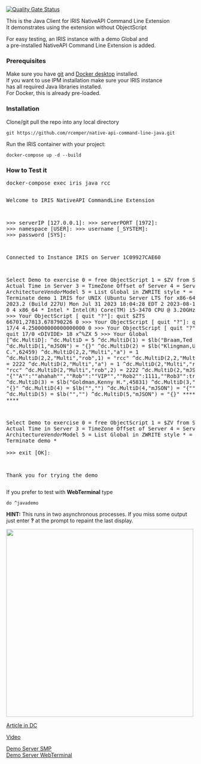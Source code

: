 [![Quality Gate Status](https://community.objectscriptquality.com/api/project_badges/measure?project=intersystems_iris_community%2Fnative-api-command-line-java&metric=alert_status)](https://community.objectscriptquality.com/dashboard?id=intersystems_iris_community%2Fnative-api-command-line-java)

This is the Java Client for IRIS NativeAPI Command Line Extension   
It demonstrates using the extension without ObjectScript   

For easy testing, an IRIS instance with a demo Global and    
a pre-installed NativeAPI Command Line Extension is added. 
### Prerequisites    
Make sure you have [git](https://git-scm.com/book/en/v2/Getting-Started-Installing-Git) and [Docker desktop](https://www.docker.com/products/docker-desktop) installed.  
If you want to use IPM installation make sure your IRIS instance    
has all required Java libraries installed.   
For Docker, this is already pre-loaded.   

### Installation   
Clone/git pull the repo into any local directory  

````    
git https://github.com/rcemper/native-api-command-line-java.git
````    
   
Run the IRIS container with your project:   

````
docker-compose up -d --build    
````
### How to Test it    
<p><pre>docker-compose exec iris java rcc

   Welcome to IRIS NativeAPI CommandLine Extension

\>\>\> serverIP [127.0.0.1]:
\>\>\> serverPORT [1972]:
\>\>\> namespace [USER]:
\>\>\> username [_SYSTEM]:
\>\>\> password [SYS]:

Connected to Instance IRIS on Server 1C09927CAE60    

Select Demo to exercise
 0 = free ObjectScript
 1 = $ZV from Server
 2 = Actual Time in Server
 3 = TimeZone Offset of Server
 4 = Server Architecture*Vendor*Model
 5 = List Global in ZWRITE style
 \* = Terminate demo
1
         IRIS for UNIX (Ubuntu Server LTS for x86-64 Containers) 2023.2 (Build 227U) Mon Jul 31 2023 18:04:28 EDT
2
         2023-08-15 07:42:16
3
         0
4
         x86_64 * Intel * Intel(R) Core(TM) i5-3470 CPU @ 3.20GHz
0
\>\>\> Your ObjectScript [ quit "?"]: quit $ZTS
         66701,27813.678790226
0
\>\>\> Your ObjectScript [ quit "?"]: quit 17/4
         4.250000000000000000
0
\>\>\> Your ObjectScript [ quit "?"]: quit 17/0
         <DIVIDE\> 18 x^%ZX
5
\>\>\> Your Global [^dc.MultiD]:
         ^dc.MultiD  =  5
         ^dc.MultiD(1)  =  $lb("Braam,Ted Q.",51353)
         ^dc.MultiD(1,"mJSON")  =  "{}"
         ^dc.MultiD(2)  =  $lb("Klingman,Uma C.",62459)
         ^dc.MultiD(2,2,"Multi","a")  =  1
         ^dc.MultiD(2,2,"Multi","rob",1)  =  "rcc"
         ^dc.MultiD(2,2,"Multi","rob",2)  =  2222
         ^dc.MultiD(2,"Multi","a")  =  1
         ^dc.MultiD(2,"Multi","rob",1)  =  "rcc"
         ^dc.MultiD(2,"Multi","rob",2)  =  2222
         ^dc.MultiD(2,"mJSON")  =  "{""A"":""ahahah"",""Rob"":""VIP"",""Rob2"":1111,""Rob3"":true}"
         ^dc.MultiD(3)  =  $lb("Goldman,Kenny H.",45831)
         ^dc.MultiD(3,"mJSON")  =  "{}"
         ^dc.MultiD(4)  =  $lb("","")
         ^dc.MultiD(4,"mJSON")  =  "{""rcc"":122}"
         ^dc.MultiD(5)  =  $lb("","")
         ^dc.MultiD(5,"mJSON")  =  "{}"
         **** done ****

Select Demo to exercise
 0 = free ObjectScript
 1 = $ZV from Server
 2 = Actual Time in Server
 3 = TimeZone Offset of Server
 4 = Server Architecture*Vendor*Model
 5 = List Global in ZWRITE style
 \* = Terminate demo
\*      
\>\>\> exit [OK]:

Thank you for trying the demo
</pre></p>

If you prefer to test with **WebTerminal** type
````
do ^javademo
````
**HINT:**
This runs in two asynchronous processes. If you miss some output  
just enter **?** at the prompt to repaint the last display.

<img width="500px" src="https://github.com/rcemper/native-api-command-line-java/assets/146277387/eaadce52-0de8-419c-9548-c5f5126baa15">

[Article in DC](https://community.intersystems.com/post/using-nativeapi-command-line-extension-java)

[Video](https://www.youtube.com/watch?v=vx3Zep7yDhQ)

[Demo Server SMP](https://nacl-jv.demo.community.intersystems.com/csp/sys/UtilHome.csp)    
[Demo Server WebTerminal](https://nacl-jv.demo.community.intersystems.com/terminal/)     
